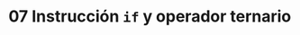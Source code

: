 # 07 Instrucción `if` y operador ternario

<img scr="images/07-01.png">

<img scr="images/07-02.png">

<img scr="images/07-03.png">
